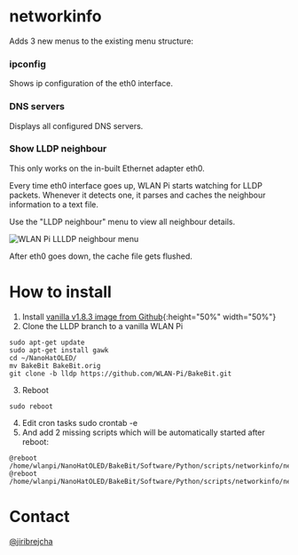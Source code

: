 # networkinfo
Adds 3 new menus to the existing menu structure:

### ipconfig

Shows ip configuration of the eth0 interface.

### DNS servers

Displays all configured DNS servers.

### Show LLDP neighbour
This only works on the in-built Ethernet adapter eth0.

Every time eth0 interface goes up, WLAN Pi starts watching for LLDP packets. Whenever it detects one, it parses and caches the neighbour information to a text file.

Use the "LLDP neighbour" menu to view all neighbour details. 

![WLAN Pi LLLDP neighbour menu](https://pbs.twimg.com/media/ECqXuG2WkAA1PYF?format=jpg&name=large)

After eth0 goes down, the cache file gets flushed.

# How to install

1. Install [vanilla v1.8.3 image from Github](https://github.com/WLAN-Pi/wlanpi/releases){:height="50%" width="50%"}
2. Clone the LLDP branch to a vanilla WLAN Pi

```
sudo apt-get update
sudo apt-get install gawk
cd ~/NanoHatOLED/
mv BakeBit BakeBit.orig
git clone -b lldp https://github.com/WLAN-Pi/BakeBit.git
```

3. Reboot

```
sudo reboot
```

4. Edit cron tasks
sudo crontab -e
5. And add 2 missing scripts which will be automatically started after reboot:

```
@reboot /home/wlanpi/NanoHatOLED/BakeBit/Software/Python/scripts/networkinfo/networkinfoeth0up.sh
@reboot /home/wlanpi/NanoHatOLED/BakeBit/Software/Python/scripts/networkinfo/networkinfoeth0down.sh
```

# Contact
[@jiribrejcha](http://twitter.com/jiribrejcha)
